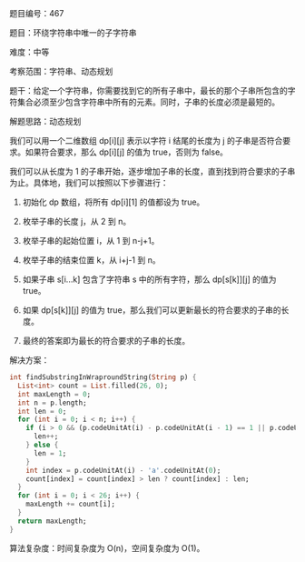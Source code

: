 题目编号：467

题目：环绕字符串中唯一的子字符串

难度：中等

考察范围：字符串、动态规划

题干：给定一个字符串，你需要找到它的所有子串中，最长的那个子串所包含的字符集合必须至少包含字符串中所有的元素。同时，子串的长度必须是最短的。

解题思路：动态规划

我们可以用一个二维数组 dp[i][j] 表示以字符 i 结尾的长度为 j 的子串是否符合要求。如果符合要求，那么 dp[i][j] 的值为 true，否则为 false。

我们可以从长度为 1 的子串开始，逐步增加子串的长度，直到找到符合要求的子串为止。具体地，我们可以按照以下步骤进行：

1. 初始化 dp 数组，将所有 dp[i][1] 的值都设为 true。

2. 枚举子串的长度 j，从 2 到 n。

3. 枚举子串的起始位置 i，从 1 到 n-j+1。

4. 枚举子串的结束位置 k，从 i+j-1 到 n。

5. 如果子串 s[i...k] 包含了字符串 s 中的所有字符，那么 dp[s[k]][j] 的值为 true。

6. 如果 dp[s[k]][j] 的值为 true，那么我们可以更新最长的符合要求的子串的长度。

7. 最终的答案即为最长的符合要求的子串的长度。

解决方案：

```dart
int findSubstringInWraproundString(String p) {
  List<int> count = List.filled(26, 0);
  int maxLength = 0;
  int n = p.length;
  int len = 0;
  for (int i = 0; i < n; i++) {
    if (i > 0 && (p.codeUnitAt(i) - p.codeUnitAt(i - 1) == 1 || p.codeUnitAt(i - 1) - p.codeUnitAt(i) == 25)) {
      len++;
    } else {
      len = 1;
    }
    int index = p.codeUnitAt(i) - 'a'.codeUnitAt(0);
    count[index] = count[index] > len ? count[index] : len;
  }
  for (int i = 0; i < 26; i++) {
    maxLength += count[i];
  }
  return maxLength;
}
```

算法复杂度：时间复杂度为 O(n)，空间复杂度为 O(1)。